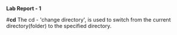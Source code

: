 **Lab Report - 1**

#**cd**
The cd - 'change directory', is used to switch from the current directory(folder) to the specified directory.
